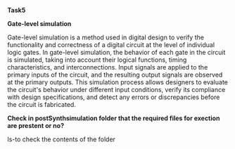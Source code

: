**Task5**

**Gate-level simulation**

Gate-level simulation is a method used in digital design to verify the functionality and correctness of a digital circuit at the level of individual logic gates. In gate-level simulation, the behavior of each gate in the circuit is simulated, taking into account their logical functions, timing characteristics, and interconnections. Input signals are applied to the primary inputs of the circuit, and the resulting output signals are observed at the primary outputs. This simulation process allows designers to evaluate the circuit's behavior under different input conditions, verify its compliance with design specifications, and detect any errors or discrepancies before the circuit is fabricated.

**Check in postSynthsimulation folder that the required files for exection are prestent or no?**

ls-to check the contents of the folder











